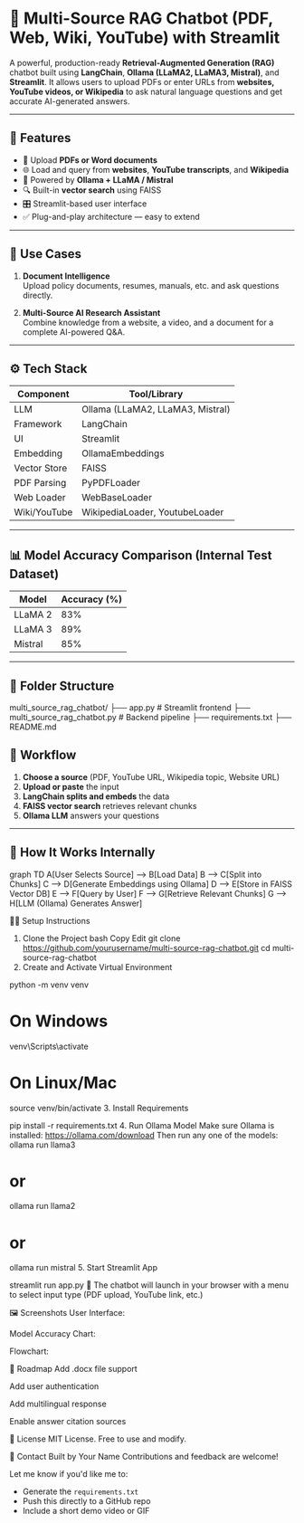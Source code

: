 # 🧠 Multi-Source RAG Chatbot (PDF, Web, Wiki, YouTube) with Streamlit

A powerful, production-ready **Retrieval-Augmented Generation (RAG)** chatbot built using **LangChain**, **Ollama (LLaMA2, LLaMA3, Mistral)**, and **Streamlit**. It allows users to upload PDFs or enter URLs from **websites, YouTube videos, or Wikipedia** to ask natural language questions and get accurate AI-generated answers.

---

## 🚀 Features

- 📄 Upload **PDFs or Word documents**
- 🌐 Load and query from **websites**, **YouTube transcripts**, and **Wikipedia**
- 🧠 Powered by **Ollama + LLaMA / Mistral**
- 🔍 Built-in **vector search** using FAISS
- 🎛️ Streamlit-based user interface
- ✅ Plug-and-play architecture — easy to extend

---

## 📌 Use Cases

1. **Document Intelligence**  
   Upload policy documents, resumes, manuals, etc. and ask questions directly.

2. **Multi-Source AI Research Assistant**  
   Combine knowledge from a website, a video, and a document for a complete AI-powered Q&A.

---

## ⚙️ Tech Stack

| Component     | Tool/Library       |
|---------------|--------------------|
| LLM           | Ollama (LLaMA2, LLaMA3, Mistral) |
| Framework     | LangChain          |
| UI            | Streamlit          |
| Embedding     | OllamaEmbeddings   |
| Vector Store  | FAISS              |
| PDF Parsing   | PyPDFLoader        |
| Web Loader    | WebBaseLoader      |
| Wiki/YouTube  | WikipediaLoader, YoutubeLoader |

---

## 📊 Model Accuracy Comparison (Internal Test Dataset)

| Model   | Accuracy (%) |
|---------|--------------|
| LLaMA 2 | 83%          |
| LLaMA 3 | 89%          |
| Mistral | 85%          |

---

## 📂 Folder Structure

multi_source_rag_chatbot/
├── app.py # Streamlit frontend
├── multi_source_rag_chatbot.py # Backend pipeline
├── requirements.txt
├── README.md
## 🔄 Workflow

1. **Choose a source** (PDF, YouTube URL, Wikipedia topic, Website URL)  
2. **Upload or paste** the input  
3. **LangChain splits and embeds** the data  
4. **FAISS vector search** retrieves relevant chunks  
5. **Ollama LLM** answers your questions  

---

## 🧪 How It Works Internally


graph TD
A[User Selects Source] --> B[Load Data]
B --> C[Split into Chunks]
C --> D[Generate Embeddings using Ollama]
D --> E[Store in FAISS Vector DB]
E --> F[Query by User]
F --> G[Retrieve Relevant Chunks]
G --> H[LLM (Ollama) Generates Answer]

🧑‍💻 Setup Instructions
1. Clone the Project
bash
Copy
Edit
git clone https://github.com/yourusername/multi-source-rag-chatbot.git
cd multi-source-rag-chatbot
2. Create and Activate Virtual Environment

python -m venv venv
# On Windows
venv\Scripts\activate
# On Linux/Mac
source venv/bin/activate
3. Install Requirements

pip install -r requirements.txt
4. Run Ollama Model
Make sure Ollama is installed: https://ollama.com/download
Then run any one of the models:
ollama run llama3
# or
ollama run llama2
# or
ollama run mistral
5. Start Streamlit App

streamlit run app.py
📌 The chatbot will launch in your browser with a menu to select input type (PDF upload, YouTube link, etc.)

🖼️ Screenshots
User Interface:

Model Accuracy Chart:

Flowchart:

🚧 Roadmap
Add .docx file support

Add user authentication

Add multilingual response

Enable answer citation sources

📜 License
MIT License. Free to use and modify.

🤝 Contact
Built by Your Name
Contributions and feedback are welcome!


Let me know if you'd like me to:
- Generate the `requirements.txt`
- Push this directly to a GitHub repo
- Include a short demo video or GIF




